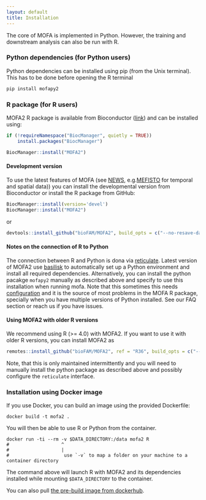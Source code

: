 ```yaml
---
layout: default
title: Installation
---
```


The core of MOFA is implemented in Python. However, the training and downstream analysis can also be run with R.

### Python dependencies (for Python users)

Python dependencies can be installed using pip (from the Unix terminal). This has to be done before opening the R terminal

```r
pip install mofapy2
```

### R package (for R users)

MOFA2 R package is available from Bioconductor ([link](http://www.bioconductor.org/packages/release/bioc/html/MOFA2.html))
and can be installed using:
```r
if (!requireNamespace("BiocManager", quietly = TRUE))
    install.packages("BiocManager")

BiocManager::install("MOFA2")
```

#### Development version
To use the latest features of MOFA (see [NEWS](https://biofam.github.io/MOFA2/news.html), e.g.[MEFISTO](https://biofam.github.io/MOFA2/MEFISTO.html) for temporal and spatial data)) you can install the developmental version from Bioconductor or install the R package from GitHub:

```r
BiocManager::install(version='devel')
BiocManager::install("MOFA2")
```
or
```r
devtools::install_github("bioFAM/MOFA2", build_opts = c("--no-resave-data --no-build-vignettes"))
```

#### Notes on the connection of R to Python
The connection between R and Python is dona via [reticulate](ttps://rstudio.github.io/reticulate). Latest version of MOFA2 use [basilisk](https://bioconductor.org/packages/release/bioc/html/basilisk.html) to automatically set up a Python environment and install all required dependencies. Alternatively, you can install the python pacakge `mofapy2` manually as described above and specify to use this installation when running mofa. Note that this sometimes this needs [configuration]((https://rstudio.github.io/reticulate/reference/use_python.html)) and it is the source of most problems in the MOFA R package, specially when you have multiple versions of Python installed. See our FAQ section or reach us if you have issues.

#### Using MOFA2 with older R versions

We recommend using R (>= 4.0) with MOFA2. If you want to use it with older R versions, you can install MOFA2 as

```r
remotes::install_github("bioFAM/MOFA2", ref = "R36", build_opts = c("--no-resave-data --no-build-vignettes"))
```
Note, that this is only maintained intermittently and you will need to manually install the python package as described above and possibly configure the `reticulate` interface.


### Installation using Docker image

If you use Docker, you can build an image using the provided Dockerfile:

```
docker build -t mofa2 .
```

You will then be able to use R or Python from the container. 

```
docker run -ti --rm -v $DATA_DIRECTORY:/data mofa2 R
#                   ^
#                   |
#                    use `-v` to map a folder on your machine to a container directory
```

The command above will launch R with MOFA2 and its dependencies installed while mounting `$DATA_DIRECTORY` to the container.

You can also pull [the pre-build image from dockerhub](https://hub.docker.com/r/gtca/mofa2).
